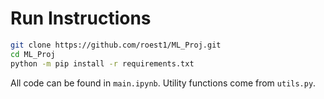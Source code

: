 # Run Instructions

```bash
git clone https://github.com/roest1/ML_Proj.git
cd ML_Proj
python -m pip install -r requirements.txt
```

All code can be found in `main.ipynb`. Utility functions come from `utils.py`. 